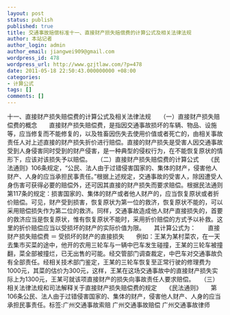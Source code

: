 ```yaml
---
layout: post
status: publish
published: true
title: 交通事故赔偿标准十一、直接财产损失赔偿费的计算公式及相关法律法规
author: 本站记者
author_login: admin
author_email: jiangwei909@gmail.com
wordpress_id: 478
wordpress_url: http://www.gzjtlaw.com/?p=478
date: 2011-05-18 22:50:43.000000000 +08:00
categories:
- 计算公式
tags: []
comments: []
---
```

十一、直接财产损失赔偿费的计算公式及相关法律法规　　（一）直接财产损失赔偿费的概念　　直接财产损失赔偿费，是指因交通事故损坏的车辆、物品、设施等，应当修复而不能修复的，以及牲畜因伤失去使用价值或者死亡的，由相关事故责任人对上述直接的财产损失折价进行赔偿。直接的财产损失是受害人因交通事故受到人身侵害同时受到的财产侵害，是一种典型的侵权行为，在不能恢复原状的情形下，应该对该损失予以赔偿。　　（二）直接财产损失赔偿费的计算公式　　《民法通则》106条规定，&ldquo;公民、法人由于过错侵害国家的、集体的财产，侵害他人财产、人身的应当承担民事责任。&rdquo;根据上述规定，交通事故的受害人，除因遭受人身伤害可获得必要的赔偿外，还可因其直接的财产损失而要求赔偿。根据民法通则第117条的规定：损害国家的、集体的财产或者他人财产的，应当恢复原状或者折价赔偿。可见，财产受到损害，恢复原状为第一位的救济，恢复原状不能的，可以采用赔偿损失作为第二位的救济。同样，交通事故造成他人财产直接损失的，首要的救济应当是恢复原状，惟有恢复原状不能时，采用折价赔偿的方式予以补救。这里的折价赔偿应当以受损坏的财产的实际价值为限。　　其计算公式为：　　直接财产损失赔偿费 ＝ 受损坏的财产的直接损失　　例如：王某为某村菜农，在一天去集市买菜的途中，他开的农用三轮车与一辆中巴车发生碰撞，王某的三轮车被撞翻，菜全部被撞烂，已无出售的可能。经交管部门调查裁定，中巴车对交通事故负有全部责任。经相关技术部门鉴定，王某的三轮车恢复至正常行驶的修理费为1000元，其菜的估价为300元，这样，王某在这场交通事故中的直接财产损失实际上为1300元，王某可就该项直接财产的损失向事故责任人要求赔偿。　　（三）相关法律法规和司法解释关于直接财产损失赔偿费的规定　　《民法通则》　　第106条公民、法人由于过错侵害国家的、集体的财产，侵害他人财产、人身的应当承担民事责任。标签:广州交通事故索赔 广州交通事故赔偿 广州交通事故律师
